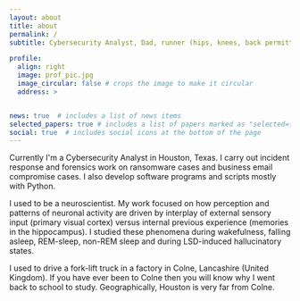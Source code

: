 ```yaml
---
layout: about
title: about
permalink: /
subtitle: Cybersecurity Analyst, Dad, runner (hips, knees, back permitting).

profile:
  align: right
  image: prof_pic.jpg
  image_circular: false # crops the image to make it circular
  address: >


news: true  # includes a list of news items
selected_papers: true # includes a list of papers marked as "selected={true}"
social: true  # includes social icons at the bottom of the page
---
```


Currently I'm a Cybersecurity Analyst in Houston, Texas. I carry out incident response and forensics work on ransomware cases and business email compromise cases. I also develop software programs and scripts mostly with Python.

I used to be a neuroscientist. My work focused on how perception and patterns of neuronal activity are driven by interplay of external sensory input (primary visual cortex) versus internal previous experience (memories in the hippocampus). I studied these phenomena during wakefulness, falling asleep, REM-sleep, non-REM sleep and during LSD-induced hallucinatory states. 

I used to drive a fork-lift truck in a factory in Colne, Lancashire (United Kingdom). If you have ever been to Colne then you will know why I went back to school to study. Geographically, Houston is very far from Colne.
